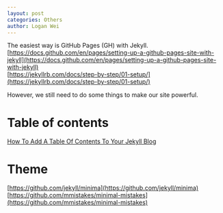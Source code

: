 ```yaml
---
layout: post
categories: Others
author: Logan Wei
---
```


The easiest way is GitHub Pages (GH) with Jekyll.<br>
[https://docs.github.com/en/pages/setting-up-a-github-pages-site-with-jekyll](https://docs.github.com/en/pages/setting-up-a-github-pages-site-with-jekyll)<br>
[https://jekyllrb.com/docs/step-by-step/01-setup/](https://jekyllrb.com/docs/step-by-step/01-setup/)

However, we still need to do some things to make our site powerful.
# Table of contents
[How To Add A Table Of Contents To Your Jekyll Blog](https://wjz2047.github.io/others/2023/09/02/How-to-add-a-Table-Of-Contents-to-your-Jekyll-blog.html)

# Theme
[https://github.com/jekyll/minima](https://github.com/jekyll/minima)<br> 
[https://github.com/mmistakes/minimal-mistakes](https://github.com/mmistakes/minimal-mistakes)






